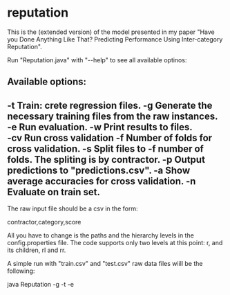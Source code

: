 reputation
==========

This is the (extended version) of the model presented in my paper "Have you Done Anything Like That? Predicting Performance Using Inter-category Reputation". 


Run "Reputation.java" with "--help" to see all available optinos:

Available options:
------------------------------------------------------------------
-t		   	Train: crete regression files.
-g 			Generate the necessary training files from the raw instances.  
-e			Run evaluation. 
-w			Print results to files.  
-cv			Run cross validation
-f			Number of folds for cross validation.
-s			Split files to -f number of folds. The spliting is by contractor.
-p	 		Output predictions to "predictions.csv". 
-a			Show average accuracies for cross validation.
-n			Evaluate on train set.
------------------------------------------------------------------

The raw input file should be a csv in the form:

contractor,category,score 

All you have to change is the paths and the hierarchy levels in the config.properties file.
The code supports only two levels at this point: r, and its children, rl and rr.

A simple run with "train.csv" and "test.csv" raw data files wiill be the following:

java Reputation -g -t -e 


